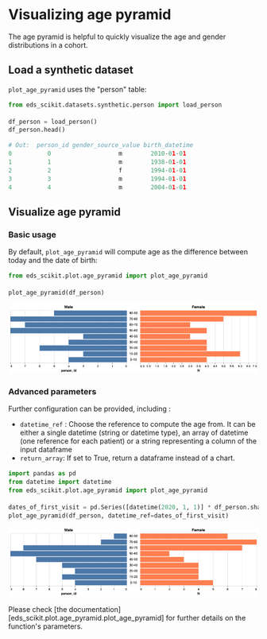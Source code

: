 # Visualizing age pyramid

The age pyramid is helpful to quickly visualize the age and gender distributions in a cohort.

## Load a synthetic dataset

`plot_age_pyramid` uses the "person" table:

```python
from eds_scikit.datasets.synthetic.person import load_person

df_person = load_person()
df_person.head()
```

```python
# Out:  person_id gender_source_value birth_datetime
0          0                   m        2010-01-01
1          1                   m        1938-01-01
2          2                   f        1994-01-01
3          3                   m        1994-01-01
4          4                   m        2004-01-01
```

## Visualize age pyramid

### Basic usage

By default, `plot_age_pyramid` will compute age as the difference between today and the date of birth:

```python
from eds_scikit.plot.age_pyramid import plot_age_pyramid

plot_age_pyramid(df_person)
```

![age_pyramid_default](age_pyramid_default.png)

### Advanced parameters

Further configuration can be provided, including :

- `datetime_ref` : Choose the reference to compute the age from.
  It can be either a single datetime (string or datetime type), an array of datetime
  (one reference for each patient) or a string representing a column of the input dataframe
- `return_array`: If set to True, return a dataframe instead of a chart.

```python
import pandas as pd
from datetime import datetime
from eds_scikit.plot.age_pyramid import plot_age_pyramid

dates_of_first_visit = pd.Series([datetime(2020, 1, 1)] * df_person.shape[0])
plot_age_pyramid(df_person, datetime_ref=dates_of_first_visit)
```

![age_pyramid_single_ref.png](age_pyramid_single_ref.png)


Please check [the documentation][eds_scikit.plot.age_pyramid.plot_age_pyramid] for further details on the function's parameters.
